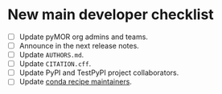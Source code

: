 # New main developer checklist

- [ ] Update pyMOR org admins and teams.
- [ ] Announce in the next release notes.
- [ ] Update `AUTHORS.md`.
- [ ] Update `CITATION.cff`.
- [ ] Update PyPI and TestPyPI project collaborators.
- [ ] Update [conda recipe maintainers](https://github.com/conda-forge/pymor-feedstock/blob/main/recipe/meta.yaml).
